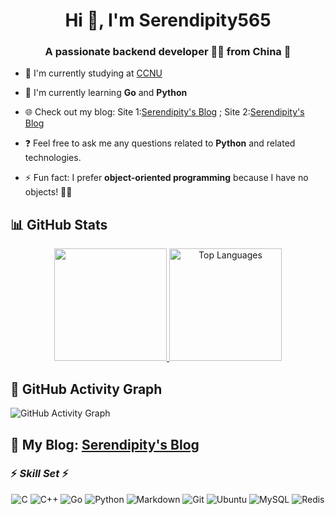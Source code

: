 <h1 align="center">Hi 👋, I'm Serendipity565</h1>
<h3 align="center">A passionate backend developer 👨‍💻 from China 🚀</h3>

- 🔭 I'm currently studying at [CCNU](https://www.ccnu.edu.cn/)

- 🌱 I'm currently learning **Go** and **Python**

- 🌐 Check out my blog: Site 1:[Serendipity's Blog](https://serendipity565.github.io/) ; Site 2:[Serendipity's Blog](https://serendipity565.vercel.app/)

- ❓ Feel free to ask me any questions related to **Python** and related technologies.

- ⚡ Fun fact: I prefer **object-oriented programming** because I have no objects! 🤷‍♂️

## 📊 GitHub Stats

<p align="center">
  <a href="https://github.com/Serendipity565/github-readme-stats">
    <img height="180em" src="https://github-readme-stats-serendipity654s-projects.vercel.app/api?username=Serendipity565&show_icons=true&count_private=true" />
  </a>
  <a href="https://github.com/Serendipity565">
    <img height="180em" src="https://github-readme-stats-serendipity654s-projects.vercel.app/api/top-langs/?username=Serendipity565&layout=compact" alt="Top Languages" />
  </a>
</p>

## 🌟 GitHub Activity Graph

![GitHub Activity Graph](https://github-readme-activity-graph.vercel.app/graph?username=Serendipity565&theme=github-light)

## 📝 My Blog: [Serendipity's Blog](https://serendipity565.github.io/)

### ⚡ ***Skill Set*** ⚡

<p align="center">
  <img src="https://img.shields.io/badge/C-ff9999?style=for-the-badge&logo=C&logoColor=fff" alt="C" />
  <img src="https://img.shields.io/badge/C++-ffb266?style=for-the-badge&logo=cplusplus&logoColor=fff" alt="C++" />
  <img src="https://img.shields.io/badge/Go-ffcc66?style=for-the-badge&logo=go&logoColor=fff" alt="Go" />
  <img src="https://img.shields.io/badge/Python-99ff99?style=for-the-badge&logo=python&logoColor=fff" alt="Python" />
  <img src="https://img.shields.io/badge/Markdown-99ccff?style=for-the-badge&logo=markdown&logoColor=fff" alt="Markdown" />
  <img src="https://img.shields.io/badge/Git-9999ff?style=for-the-badge&logo=git&logoColor=fff" alt="Git" />
  <img src="https://img.shields.io/badge/Ubuntu-cc99ff?style=for-the-badge&logo=ubuntu&logoColor=fff" alt="Ubuntu" />
  <img src="https://img.shields.io/badge/MySQL-ff99ff?style=for-the-badge&logo=mysql&logoColor=fff" alt="MySQL" />
  <img src="https://img.shields.io/badge/Redis-ffb3ff?style=for-the-badge&logo=redis&logoColor=fff" alt="Redis" />
</p>
